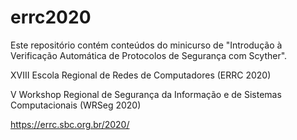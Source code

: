 # errc2020

Este repositório contém conteúdos do minicurso de "Introdução à Verificação Automática de Protocolos de Segurança com Scyther".

XVIII Escola Regional de Redes de Computadores (ERRC 2020)

V Workshop Regional de Segurança da Informação e de Sistemas Computacionais (WRSeg 2020)

https://errc.sbc.org.br/2020/

